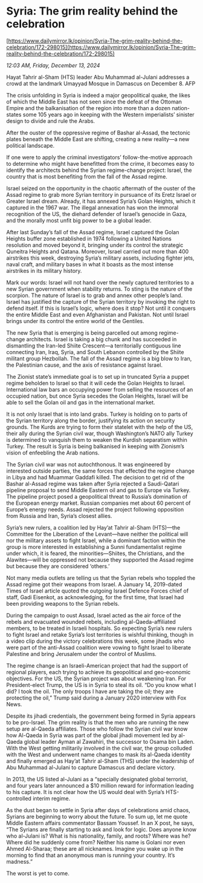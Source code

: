 # Syria: The grim reality behind the celebration

[https://www.dailymirror.lk/opinion/Syria-The-grim-reality-behind-the-celebration/172-298015](https://www.dailymirror.lk/opinion/Syria-The-grim-reality-behind-the-celebration/172-298015)

*12:03 AM, Friday, December 13, 2024*

Hayat Tahrir al-Sham (HTS) leader Abu Muhammad al-Julani addresses a crowd at the landmark Umayyad Mosque in Damascus on December 8. AFP

The crisis unfolding in Syria is indeed a major geopolitical quake, the likes of which the Middle East has not seen since the defeat of the Ottoman Empire and the balkanisation of the region into more than a dozen nation-states some 105 years ago in keeping with the Western imperialists’ sinister design to divide and rule the Arabs.

After the ouster of the oppressive regime of Bashar al-Assad, the tectonic plates beneath the Middle East are shifting, creating a new reality—a new political landscape.

If one were to apply the criminal investigators’ follow-the-motive approach to determine who might have benefitted from the crime, it becomes easy to identify the architects behind the Syrian regime-change project: Israel, the country that is most benefiting from the fall of the Assad regime.

Israel seized on the opportunity in the chaotic aftermath of the ouster of the Assad regime to grab more Syrian territory in pursuance of its Eretz Israel or Greater Israel dream. Already, it has annexed Syria’s Golan Heights, which it captured in the 1967 war. The illegal annexation has won the immoral recognition of the US, the diehard defender of Israel’s genocide in Gaza, and the morally most unfit big power to be a global leader.

After last Sunday’s fall of the Assad regime, Israel captured the Golan Heights buffer zone established in 1974 following a United Nations resolution and moved beyond it, bringing under its control the strategic Quneitra Heights and Qatana. Moreover, Israel carried out more than 400 airstrikes this week, destroying Syria’s military assets, including fighter jets, naval craft, and military bases in what it boasts as the most intense airstrikes in its military history.

Mark our words: Israel will not hand over the newly captured territories to a new Syrian government when stability returns. To sting is the nature of the scorpion. The nature of Israel is to grab and annex other people’s land. Israel has justified the capture of the Syrian territory by invoking the right to defend itself. If this is Israel’s logic, where does it stop? Not until it conquers the entire Middle East and even Afghanistan and Pakistan. Not until Israel brings under its control the entire world of the Gentiles.

The new Syria that is emerging is being parcelled out among regime-change architects. Israel is taking a big chunk and has succeeded in dismantling the Iran-led Shiite Crescent—a territorially contiguous line connecting Iran, Iraq, Syria, and South Lebanon controlled by the Shiite militant group Hezbollah. The fall of the Assad regime is a big blow to Iran, the Palestinian cause, and the axis of resistance against Israel.

The Zionist state’s immediate goal is to set up in truncated Syria a puppet regime beholden to Israel so that it will cede the Golan Heights to Israel. International law bars an occupying power from selling the resources of an occupied nation, but once Syria secedes the Golan Heights, Israel will be able to sell the Golan oil and gas in the international market.

It is not only Israel that is into land grabs. Turkey is holding on to parts of the Syrian territory along the border, justifying its action on security grounds. The Kurds are trying to form their statelet with the help of the US, their ally during the Syrian civil war, though Washington’s NATO ally Turkey is determined to vanquish them to weaken the Kurdish separatism within Turkey. The result is Syria is being balkanised in keeping with Zionism’s vision of enfeebling the Arab nations.

The Syrian civil war was not autochthonous. It was engineered by interested outside parties, the same forces that effected the regime change in Libya and had Muammar Gaddafi killed. The decision to get rid of the Bashar al-Assad regime was taken after Syria rejected a Saudi-Qatari pipeline proposal to send Middle Eastern oil and gas to Europe via Turkey. The pipeline project posed a geopolitical threat to Russia’s domination of the European energy market. Russian companies met about 60 percent of Europe’s energy needs. Assad rejected the project following opposition from Russia and Iran, Syria’s closest allies.

Syria’s new rulers, a coalition led by Hay’at Tahrir al-Sham (HTS)—the Committee for the Liberation of the Levant—have neither the political will nor the military assets to fight Israel, while a dominant faction within the group is more interested in establishing a Sunni fundamentalist regime under which, it is feared, the minorities—Shiites, the Christians, and the Alawites—will be oppressed not because they supported the Assad regime but because they are considered ‘others.’

Not many media outlets are telling us that the Syrian rebels who toppled the Assad regime got their weapons from Israel. A January 14, 2019-dated Times of Israel article quoted the outgoing Israel Defence Forces chief of staff, Gadi Eisenkot, as acknowledging, for the first time, that Israel had been providing weapons to the Syrian rebels.

During the campaign to oust Assad, Israel acted as the air force of the rebels and evacuated wounded rebels, including al-Qaeda-affiliated members, to be treated in Israeli hospitals. So expecting Syria’s new rulers to fight Israel and retake Syria’s lost territories is wishful thinking, though in a video clip during the victory celebrations this week, some jihadis who were part of the anti-Assad coalition were vowing to fight Israel to liberate Palestine and bring Jerusalem under the control of Muslims.

The regime change is an Israeli-American project that had the support of regional players, each trying to achieve its geopolitical and geo-economic objectives. For the US, the Syrian project was about weakening Iran. For President-elect Trump, the US is in Syria to steal its oil. “Do you know what I did? I took the oil. The only troops I have are taking the oil; they are protecting the oil,” Trump said during a January 2020 interview with Fox News.

Despite its jihadi credentials, the government being formed in Syria appears to be pro-Israel. The grim reality is that the men who are running the new setup are al-Qaeda affiliates. Those who follow the Syrian civil war know how Al-Qaeda in Syria was part of the global jihadi movement led by al-Qaeda global leader Ayman al Zawahiri, the successor to Osama bin Laden. With the West getting militarily involved in the civil war, the group colluded with the West and underwent name changes to mask its al-Qaeda identity and finally emerged as Hay’at Tahrir al-Sham (THS) under the leadership of Abu Muhammad al-Julani to capture Damascus and declare victory.

In 2013, the US listed al-Julani as a “specially designated global terrorist, and four years later announced a $10 million reward for information leading to his capture. It is not clear how the US would deal with Syria’s HTS-controlled interim regime.

As the dust began to settle in Syria after days of celebrations amid chaos, Syrians are beginning to worry about the future. To sum up, let me quote Middle Eastern affairs commentator Bassam Youssef. In an X post, he says, “The Syrians are finally starting to ask and look for logic. Does anyone know who al-Julani is? What is his nationality, family, and roots? Where was he? Where did he suddenly come from? Neither his name is Golani nor even Ahmed Al-Sharaa; these are all nicknames. Imagine you wake up in the morning to find that an anonymous man is running your country. It’s madness.”

The worst is yet to come.

